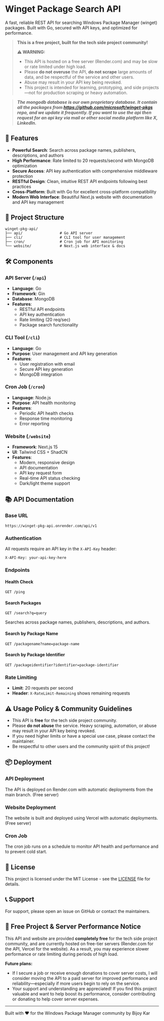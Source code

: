# Winget Package Search API

A fast, reliable REST API for searching Windows Package Manager (winget) packages. Built with Go, secured with API keys, and optimized for performance.

> **This is a free project, built for the tech side project community!**
>
> **⚠️ WARNING:**
> - This API is hosted on a free server (Render.com) and may be slow or rate limited under high load.
> - Please **do not overuse** the API, **do not scrape** large amounts of data, and be respectful of the service and other users.
> - Abuse may result in your API key being revoked.
> - This project is intended for learning, prototyping, and side projects—not for production scraping or heavy automation.

>***The mongodb database is our own proprietary database. It contain all the packages from https://github.com/microsoft/winget-pkgs repo, and we update it frequently. If you want to use the api then request for an api key via mail or other social media platform like X, LinkedIn.***

## 🚀 Features

- **Powerful Search**: Search across package names, publishers, descriptions, and authors
- **High Performance**: Rate limited to 20 requests/second with MongoDB optimization
- **Secure Access**: API key authentication with comprehensive middleware protection
- **RESTful Design**: Clean, intuitive REST API endpoints following best practices
- **Cross-Platform**: Built with Go for excellent cross-platform compatibility
- **Modern Web Interface**: Beautiful Next.js website with documentation and API key management

## 📁 Project Structure

```
winget-pkg-api/
├── api/                 # Go API server
├── cli/                 # CLI tool for user management
├── cron/                # Cron job for API monitoring
└── website/             # Next.js web interface & docs
```

## 🛠️ Components

### API Server (`/api`)
- **Language**: Go
- **Framework**: Gin
- **Database**: MongoDB
- **Features**:
  - RESTful API endpoints
  - API key authentication
  - Rate limiting (20 req/sec)
  - Package search functionality

### CLI Tool (`/cli`)
- **Language**: Go
- **Purpose**: User management and API key generation
- **Features**:
  - User registration with email
  - Secure API key generation
  - MongoDB integration

### Cron Job (`/cron`)
- **Language**: Node.js
- **Purpose**: API health monitoring
- **Features**:
  - Periodic API health checks
  - Response time monitoring
  - Error reporting

### Website (`/website`)
- **Framework**: Next.js 15
- **UI**: Tailwind CSS + ShadCN
- **Features**:
  - Modern, responsive design
  - API documentation
  - API key request form
  - Real-time API status checking
  - Dark/light theme support


## 📚 API Documentation

### Base URL
```
https://winget-pkg-api.onrender.com/api/v1
```

### Authentication
All requests require an API key in the `X-API-Key` header:
```
X-API-Key: your-api-key-here
```

### Endpoints

#### Health Check
```http
GET /ping
```

#### Search Packages
```http
GET /search?q=query
```
Searches across package names, publishers, descriptions, and authors.

#### Search by Package Name
```http
GET /packagename?name=package-name
```

#### Search by Package Identifier
```http
GET /packageidentifier?identifier=package-identifier
```

### Rate Limiting
- **Limit**: 20 requests per second
- **Header**: `X-RateLimit-Remaining` shows remaining requests

## ⚠️ Usage Policy & Community Guidelines

- This API is **free** for the tech side project community.
- Please **do not abuse** the service. Heavy scraping, automation, or abuse may result in your API key being revoked.
- If you need higher limits or have a special use case, please contact the maintainer.
- Be respectful to other users and the community spirit of this project!


## 📦 Deployment

### API Deployment
The API is deployed on Render.com with automatic deployments from the main branch. (Free server)

### Website Deployment
The website is built and deployed using Vercel with automatic deployments. (Free server)

### Cron Job
The cron job runs on a schedule to monitor API health and performance and to prevent cold start.


## 📄 License

This project is licensed under the MIT License - see the [LICENSE](LICENSE) file for details.

## 📞 Support

For support, please open an issue on GitHub or contact the maintainers.

## 🚨 Free Project & Server Performance Notice

This API and website are provided **completely free** for the tech side project community, and are currently hosted on free-tier servers (Render.com for the API, Vercel for the website). As a result, you may experience slower performance or rate limiting during periods of high load.

**Future plans:**
- If I secure a job or receive enough donations to cover server costs, I will consider moving the API to a paid server for improved performance and reliability—especially if more users begin to rely on the service.
- Your support and understanding are appreciated! If you find this project valuable and want to help boost its performance, consider contributing or donating to help cover server expenses.

---

Built with ❤️ for the Windows Package Manager community by Bijoy Kar
